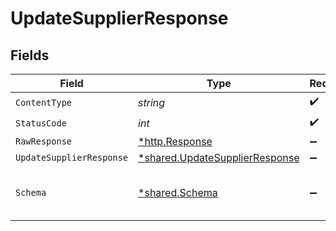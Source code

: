 # UpdateSupplierResponse


## Fields

| Field                                                                           | Type                                                                            | Required                                                                        | Description                                                                     |
| ------------------------------------------------------------------------------- | ------------------------------------------------------------------------------- | ------------------------------------------------------------------------------- | ------------------------------------------------------------------------------- |
| `ContentType`                                                                   | *string*                                                                        | :heavy_check_mark:                                                              | N/A                                                                             |
| `StatusCode`                                                                    | *int*                                                                           | :heavy_check_mark:                                                              | N/A                                                                             |
| `RawResponse`                                                                   | [*http.Response](https://pkg.go.dev/net/http#Response)                          | :heavy_minus_sign:                                                              | N/A                                                                             |
| `UpdateSupplierResponse`                                                        | [*shared.UpdateSupplierResponse](../../models/shared/updatesupplierresponse.md) | :heavy_minus_sign:                                                              | Success                                                                         |
| `Schema`                                                                        | [*shared.Schema](../../models/shared/schema.md)                                 | :heavy_minus_sign:                                                              | The request made is not valid.                                                  |